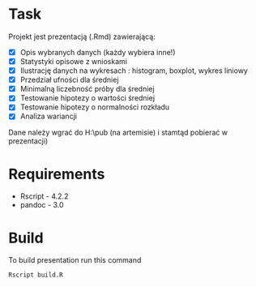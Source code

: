 # Task

Projekt jest prezentacją (.Rmd) zawierającą:

- [x] Opis wybranych danych (każdy wybiera inne!)
- [x] Statystyki opisowe z wnioskami
- [x] Ilustrację danych na wykresach : histogram, boxplot, wykres liniowy
- [x] Przedział ufności dla średniej
- [x] Minimalną liczebność próby dla średniej
- [x] Testowanie hipotezy o wartości średniej
- [x] Testowanie hipotezy o normalności rozkładu
- [x] Analiza wariancji

Dane należy wgrać do H:\pub (na artemisie) i stamtąd pobierać w prezentacji)

# Requirements

- Rscript - 4.2.2
- pandoc - 3.0

# Build
To build presentation run this command

```bash
Rscript build.R
```